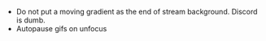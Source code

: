 - Do not put a moving gradient as the end of stream background. Discord is dumb.
- Autopause gifs on unfocus
